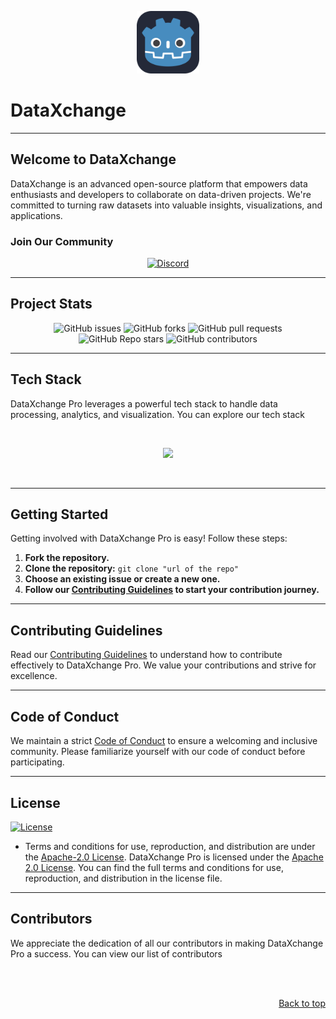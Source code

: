 <p align="center">
  <img src="https://github.com/tandpfun/skill-icons/blob/main/icons/Godot-Dark.svg" alt="Dataset Icon" width="100" height="100" />
  <h1 style="font-weight: bold;">DataXchange</h1>
</p>

---

## Welcome to DataXchange

DataXchange is an advanced open-source platform that empowers data enthusiasts and developers to collaborate on data-driven projects. We're committed to turning raw datasets into valuable insights, visualizations, and applications.

### Join Our Community

<p align="center">
  <a href="https://discord.gg/your-discord-link">
    <img src="https://img.shields.io/badge/Join%20Us%20on%20Discord-%235865F2.svg?style=for-the-badge&logo=discord&logoColor=white" alt="Discord" />
  </a>
</p>

---

## Project Stats

<p align="center">
  <img src="https://img.shields.io/github/issues/your-github-username/your-repo-name?style=for-the-badge" alt="GitHub issues" />
  <img src="https://img.shields.io/github/forks/your-github-username/your-repo-name?style=for-the-badge" alt="GitHub forks" />
  <img src="https://img.shields.io/github/issues-pr/your-github-username/your-repo-name?style=for-the-badge" alt="GitHub pull requests" />
  <img src="https://img.shields.io/github/stars/your-github-username/your-repo-name?style=for-the-badge" alt="GitHub Repo stars" />
  <img src="https://img.shields.io/github/contributors/your-github-username/your-repo-name?style=for-the-badge" alt="GitHub contributors" />
</p>

---

## Tech Stack

DataXchange Pro leverages a powerful tech stack to handle data processing, analytics, and visualization. You can explore our tech stack 

<br>
</div>
<center>
<p>
<div align="center">
  <a href="Icon Link"><img src="Technology image source"></a>
<div>
</p>
</center>
<br>

---

## Getting Started

Getting involved with DataXchange Pro is easy! Follow these steps:

1. **Fork the repository.**
2. **Clone the repository:** `git clone "url of the repo"`
3. **Choose an existing issue or create a new one.**
4. **Follow our [Contributing Guidelines](./.github/CONTRIBUTING_GUIDELINE.md) to start your contribution journey.**

---

## Contributing Guidelines

Read our [Contributing Guidelines](./.github/CONTRIBUTING_GUIDELINE.md) to understand how to contribute effectively to DataXchange Pro. We value your contributions and strive for excellence.

---

## Code of Conduct

We maintain a strict [Code of Conduct](./.github/CODE_OF_CONDUCT.md) to ensure a welcoming and inclusive community. Please familiarize yourself with our code of conduct before participating.

---

## License
 [![License](https://img.shields.io/badge/License-Apache_2.0-blue.svg)](https://opensource.org/licenses/apache-2.0/)
- Terms and conditions for use, reproduction, and distribution are under the [Apache-2.0 License](https://opensource.org/licenses/apache-2.0/).
DataXchange Pro is licensed under the [Apache 2.0 License](https://opensource.org/licenses/apache-2.0/). You can find the full terms and conditions for use, reproduction, and distribution in the license file.

---

## Contributors

We appreciate the dedication of all our contributors in making DataXchange Pro a success. You can view our list of contributors 
<center>
<a href="https://github.com/kunjgit/GameZone/graphs/contributors">
  <img src="" />
</a>
</center>
<br>

<p align="right"><a href="#top">Back to top</a></p>
